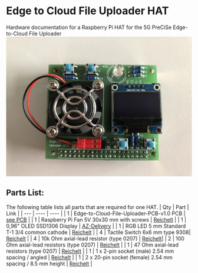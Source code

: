# Edge to Cloud File Uploader HAT
Hardware documentation for a Raspberry Pi HAT for the 5G PreCiSe Edge-to-Cloud File Uploader
![Assembled PCB](https://github.com/5G-PreCiSe/edge-to-cloud-file-uploader-hat/blob/main/images/Assembled_Edge-to-Cloud-File-Uploader.JPEG)

## Parts List:
The following table lists all parts that are required for one HAT.
| Qty | Part | Link |
| --- | ---- | ---- | 
| 1 | Edge-to-Cloud-File-Uploader-PCB-v1.0 PCB | [see PCB](https://github.com/5G-PreCiSe/edge-to-cloud-file-uploader-hat/blob/main/pcb/Edge-To-Cloud-Uploader-PCB_3_2024-09-17.json) |
| 1 | Raspberry Pi Fan 5V 30x30 mm with screws | [Reichelt](https://www.reichelt.com/fr/de/shop/produkt/raspberry_pi_-_luefter_30x30x7_mm_mit_dupont_steckverbinder_und-262538?nbc=1&) | 
| 1 | 0,96" OLED SSD1306 Display | [AZ-Delivery](https://www.az-delivery.de/products/0-96zolldisplay) |
| 1 | RGB LED 5 mm Standard T-1 3/4 common cathode | [Reichelt](https://www.reichelt.com/fr/de/shop/produkt/rgb-led_5_mm_bedrahtet_4-pin_rt_gn_bl_8000_mcd_25_-156358) |
| 4 | Tactile Switch 6x6 mm type 9308| [Reichelt](https://www.reichelt.com/fr/de/shop/produkt/kurzhubtaster_betaetigungsknopf_quadratisch-44532) |
| 4 | 10k Ohm axial-lead resistor (type 0207) | [Reichelt](https://www.reichelt.de/widerstand-metallschicht-10-0-kohm-0207-0-6-w-1--metall-10-0k-p11449.html?&trstct=pos_0&nbc=1)|
| 2 | 100 Ohm axial-lead resistors (type 0207) | [Reichelt](https://www.reichelt.de/widerstand-metallschicht-100-ohm-0207-0-6-w-1--metall-100-p11457.html?search=METALL+100) |
| 1 | 47 Ohm axial-lead resistors (type 0207) | [Reichelt](https://www.reichelt.com/fr/de/shop/produkt/widerstand_metallschicht_47_0_ohm_0207_0_6_w_1_-11822) |
| 1 | 1 x 2-pin socket (male) 2.54 mm spacing / angled | [Reichelt](https://www.reichelt.com/fr/de/shop/produkt/stiftleiste_rm_2_54mm_gewinkelt_1-reihig_2-polig-330994) |
| 1 | 2 x 20-pin socket (female) 2.54 mm spacing / 8.5 mm height | [Reichelt](https://www.reichelt.com/fr/de/shop/produkt/buchsenleisten_2_54_mm_2x20_gerade-199544?nbc=1&q=%2Ffr%2Fde%2Fshop%2Fbuchsenleisten-2-54-mm-2x20-gerade-mpe-094-2-040-p199544.html&trstct=pol_0) |
